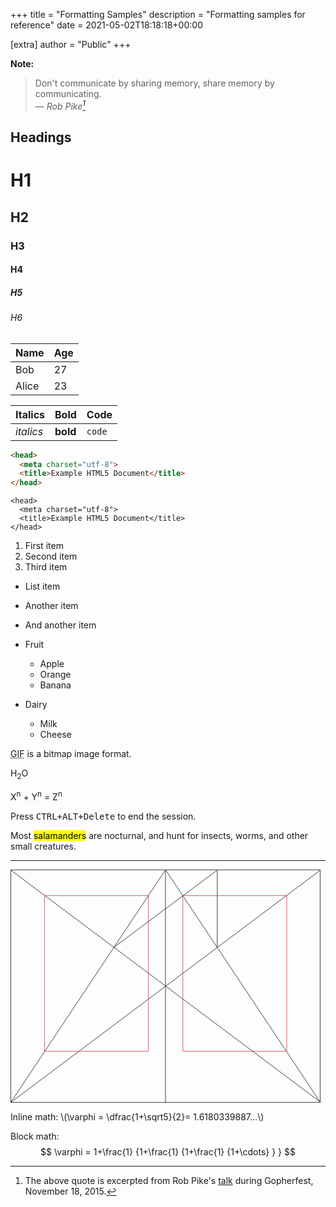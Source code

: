 +++
title = "Formatting Samples"
description = "Formatting samples for reference"
date = 2021-05-02T18:18:18+00:00

[extra]
author = "Public"
+++

**Note:**

> Don't communicate by sharing memory, share memory by communicating.<br>
> — <cite>Rob Pike[^1]</cite>

<!-- more -->

## Headings

# H1
## H2
### H3
#### H4
##### H5
###### H6

   Name | Age
--------|------
    Bob | 27
  Alice | 23

| Italics   | Bold     | Code   |
| --------  | -------- | ------ |
| *italics* | **bold** | `code` |

```html
<head>
  <meta charset="utf-8">
  <title>Example HTML5 Document</title>
</head>
```
    <head>
      <meta charset="utf-8">
      <title>Example HTML5 Document</title>
    </head>

1. First item
2. Second item
3. Third item

- List item
- Another item
- And another item

- Fruit
  - Apple
  - Orange
  - Banana
- Dairy
  - Milk
  - Cheese

<abbr title="Graphics Interchange Format">GIF</abbr> is a bitmap image format.

H<sub>2</sub>O

X<sup>n</sup> + Y<sup>n</sup> = Z<sup>n</sup>

Press <kbd><kbd>CTRL</kbd>+<kbd>ALT</kbd>+<kbd>Delete</kbd></kbd> to end the
session.

Most <mark>salamanders</mark> are nocturnal, and hunt for insects, worms, and
other small creatures.

---

[^1]: The above quote is excerpted from Rob Pike's [talk](https://www.youtube.com/watch?v=PAAkCSZUG1c)
during Gopherfest, November 18, 2015.

<svg class="canon" xmlns="http://www.w3.org/2000/svg" overflow="visible" viewBox="0 0 496 373" height="373" width="496"><g fill="none"><path stroke="#000" stroke-width=".75" d="M.599 372.348L495.263 1.206M.312.633l494.95 370.853M.312 372.633L247.643.92M248.502.92l246.76 370.566M330.828 123.869V1.134M330.396 1.134L165.104 124.515"></path><path stroke="#ED1C24" stroke-width=".75" d="M275.73 41.616h166.224v249.05H275.73zM54.478 41.616h166.225v249.052H54.478z"></path><path stroke="#000" stroke-width=".75" d="M.479.375h495v372h-495zM247.979.875v372"></path><ellipse cx="498.729" cy="177.625" rx=".75" ry="1.25"></ellipse><ellipse cx="247.229" cy="377.375" rx=".75" ry="1.25"></ellipse></g></svg>

<p>
Inline math: \(\varphi = \dfrac{1+\sqrt5}{2}= 1.6180339887…\)
</p>

Block math:
$$
 \varphi = 1+\frac{1} {1+\frac{1} {1+\frac{1} {1+\cdots} } }
$$
